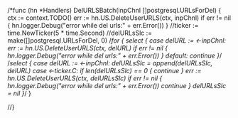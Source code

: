 /*func (hn *Handlers) DelURLSBatch(inpChnl []postgresql.URLsForDel) {
	ctx := context.TODO()
	err := hn.US.DeleteUserURLS(ctx, inpChnl)
	if err != nil {
		hn.logger.Debug("error while del urls:" + err.Error())
	}
	//ticker := time.NewTicker(5 * time.Second)
	//delURLsSlc := make([]postgresql.URLsForDel, 0)
	/*for {
	select {
	case delURL := <-inpChnl:
		err := hn.US.DeleteUserURLS(ctx, delURL)
		if err != nil {
			hn.logger.Debug("error while del urls:" + err.Error())
		}
	default:
		continue
	}*/
	/*select {
	case delURL := <-inpChnl:
		delURLsSlc = append(delURLsSlc, delURL)
	case <-ticker.C:
		if len(delURLsSlc) == 0 {
			continue
		}
		err := hn.US.DeleteUserURLS(ctx, delURLsSlc)
		if err != nil {
			hn.logger.Debug("error while del urls:" + err.Error())
			continue
		}
		delURLsSlc = nil
	}*/
}

//}